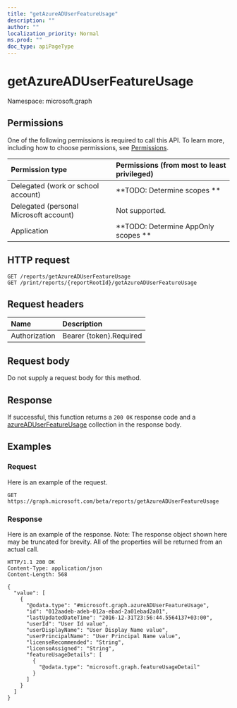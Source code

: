 ```yaml
---
title: "getAzureADUserFeatureUsage"
description: ""
author: ""
localization_priority: Normal
ms.prod: ""
doc_type: apiPageType
---
```


# getAzureADUserFeatureUsage

Namespace: microsoft.graph



## Permissions
One of the following permissions is required to call this API. To learn more, including how to choose permissions, see [Permissions](/concepts/permissions-reference.md).

|Permission type|Permissions (from most to least privileged)|
|:---|:---|
|Delegated (work or school account)|**TODO: Determine scopes **|
|Delegated (personal Microsoft account)|Not supported.|
|Application|**TODO: Determine AppOnly scopes **|

## HTTP request
<!-- {
  "blockType": "ignored"
}
-->
``` http
GET /reports/getAzureADUserFeatureUsage
GET /print/reports/{reportRootId}/getAzureADUserFeatureUsage
```

## Request headers
|Name|Description|
|:---|:---|
|Authorization|Bearer {token}.Required|

## Request body
Do not supply a request body for this method.

## Response
If successful, this function returns a `200 OK` response code and a [azureADUserFeatureUsage](../resources/azureaduserfeatureusage.md) collection in the response body.

## Examples

### Request
Here is an example of the request.
<!-- {
  "blockType": "request",
  "name": "reportroot_getazureaduserfeatureusage"
}
-->
``` http
GET https://graph.microsoft.com/beta/reports/getAzureADUserFeatureUsage
```

### Response
Here is an example of the response. Note: The response object shown here may be truncated for brevity. All of the properties will be returned from an actual call.
<!-- {
  "blockType": "response",
  "truncated": true,
  "@odata.type": "collection(microsoft.graph.azureaduserfeatureusage)"
}
-->
``` http
HTTP/1.1 200 OK
Content-Type: application/json
Content-Length: 568

{
  "value": [
    {
      "@odata.type": "#microsoft.graph.azureADUserFeatureUsage",
      "id": "012aadeb-adeb-012a-ebad-2a01ebad2a01",
      "lastUpdatedDateTime": "2016-12-31T23:56:44.5564137+03:00",
      "userId": "User Id value",
      "userDisplayName": "User Display Name value",
      "userPrincipalName": "User Principal Name value",
      "licenseRecommended": "String",
      "licenseAssigned": "String",
      "featureUsageDetails": [
        {
          "@odata.type": "microsoft.graph.featureUsageDetail"
        }
      ]
    }
  ]
}
```

